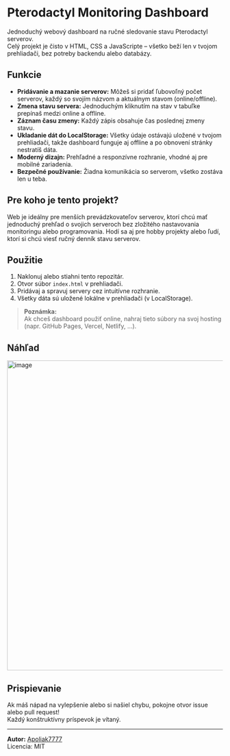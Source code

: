 # Pterodactyl Monitoring Dashboard

Jednoduchý webový dashboard na ručné sledovanie stavu Pterodactyl serverov.  
Celý projekt je čisto v HTML, CSS a JavaScripte – všetko beží len v tvojom prehliadači, bez potreby backendu alebo databázy.

## Funkcie

- **Pridávanie a mazanie serverov:** Môžeš si pridať ľubovoľný počet serverov, každý so svojím názvom a aktuálnym stavom (online/offline).
- **Zmena stavu servera:** Jednoduchým kliknutím na stav v tabuľke prepínaš medzi online a offline.
- **Záznam času zmeny:** Každý zápis obsahuje čas poslednej zmeny stavu.
- **Ukladanie dát do LocalStorage:** Všetky údaje ostávajú uložené v tvojom prehliadači, takže dashboard funguje aj offline a po obnovení stránky nestratíš dáta.
- **Moderný dizajn:** Prehľadné a responzívne rozhranie, vhodné aj pre mobilné zariadenia.
- **Bezpečné používanie:** Žiadna komunikácia so serverom, všetko zostáva len u teba.

## Pre koho je tento projekt?

Web je ideálny pre menších prevádzkovateľov serverov, ktorí chcú mať jednoduchý prehľad o svojich serveroch bez zložitého nastavovania monitoringu alebo programovania. Hodí sa aj pre hobby projekty alebo ľudí, ktorí si chcú viesť ručný denník stavu serverov.

## Použitie

1. Naklonuj alebo stiahni tento repozitár.
2. Otvor súbor `index.html` v prehliadači.
3. Pridávaj a spravuj servery cez intuitívne rozhranie.
4. Všetky dáta sú uložené lokálne v prehliadači (v LocalStorage).

> **Poznámka:**  
> Ak chceš dashboard použiť online, nahraj tieto súbory na svoj hosting (napr. GitHub Pages, Vercel, Netlify, ...).

## Náhľad

<img width="1261" height="724" alt="image" src="https://github.com/user-attachments/assets/0fecc24e-424d-44f7-bc9b-48d06770d001" />


## Prispievanie

Ak máš nápad na vylepšenie alebo si našiel chybu, pokojne otvor issue alebo pull request!  
Každý konštruktívny príspevok je vítaný.

---

**Autor:** [Apoliak7777](https://github.com/Apoliak7777)  
Licencia: MIT
